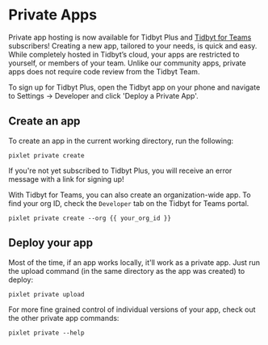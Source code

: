 # Private Apps

Private app hosting is now available for Tidbyt Plus and [Tidbyt for Teams](https://discuss.tidbyt.com/t/introducing-tidbyt-for-teams/5391) subscribers! Creating a new app, tailored to your needs, is quick and easy. While completely hosted in Tidbyt’s cloud, your apps are restricted to yourself, or members of your team. Unlike our community apps, private apps does not require code review from the Tidbyt Team.

To sign up for Tidbyt Plus, open the Tidbyt app on your phone and navigate to Settings -> Developer and click 'Deploy a Private App'.

## Create an app
To create an app in the current working directory, run the following:

```
pixlet private create
```

If you're not yet subscribed to Tidbyt Plus, you will receive an error message with a link for signing up!

With Tidbyt for Teams, you can also create an organization-wide app. To find your org ID, check the `Developer` tab on the Tidbyt for Teams portal.

```
pixlet private create --org {{ your_org_id }}
```

## Deploy your app

Most of the time, if an app works locally, it'll work as a private app. Just run the upload command (in the same directory as the app was created) to deploy:

```
pixlet private upload
```

For more fine grained control of individual versions of your app, check out the other private app commands:

```
pixlet private --help
```
